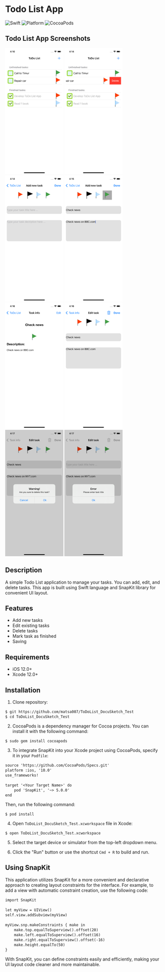 # Todo List App

![Swift](https://img.shields.io/badge/Swift-5.0-orange.svg)
![Platform](https://img.shields.io/badge/platform-iOS-lightgrey.svg)
![CocoaPods](https://img.shields.io/cocoapods/v/SnapKit.svg)

## Todo List App Screenshots

<img src="https://github.com/matsa007/ToDoList_DocuSketch_Test/blob/main/readme_screenshots/1.png" width="187.5" height="406" alt="Image"> <img src="https://github.com/matsa007/ToDoList_DocuSketch_Test/blob/main/readme_screenshots/2.png" width="187.5" height="406" alt="Image"> <img src="https://github.com/matsa007/ToDoList_DocuSketch_Test/blob/main/readme_screenshots/3.png" width="187.5" height="406" alt="Image"> <img src="https://github.com/matsa007/ToDoList_DocuSketch_Test/blob/main/readme_screenshots/4.png" width="187.5" height="406" alt="Image"> <img src="https://github.com/matsa007/ToDoList_DocuSketch_Test/blob/main/readme_screenshots/5.png" width="187.5" height="406" alt="Image"> <img src="https://github.com/matsa007/ToDoList_DocuSketch_Test/blob/main/readme_screenshots/6.png" width="187.5" height="406" alt="Image"> <img src="https://github.com/matsa007/ToDoList_DocuSketch_Test/blob/main/readme_screenshots/7.png" width="187.5" height="406" alt="Image"> <img src="https://github.com/matsa007/ToDoList_DocuSketch_Test/blob/main/readme_screenshots/8.png" width="187.5" height="406" alt="Image">


## Description

A simple Todo List application to manage your tasks. You can add, edit, and delete tasks. This app is built using Swift language and SnapKit library for convenient UI layout.

## Features

- Add new tasks
- Edit existing tasks
- Delete tasks
- Mark task as finished
- Saving

## Requirements

- iOS 12.0+
- Xcode 12.0+


## Installation

1. Clone repository:
```
$ git https://github.com/matsa007/ToDoList_DocuSketch_Test
$ cd ToDoList_DocuSketch_Test
```
2. CocoaPods is a dependency manager for Cocoa projects. You can install it with the following command:
```
$ sudo gem install cocoapods

```
3. To integrate SnapKit into your Xcode project using CocoaPods, specify it in your `Podfile`:
```
source 'https://github.com/CocoaPods/Specs.git'
platform :ios, '10.0'
use_frameworks!

target '<Your Target Name>' do
    pod 'SnapKit', '~> 5.0.0'
end
```
Then, run the following command:
```
$ pod install
```
4. Open `ToDoList_DocuSketch_Test.xcworkspace` file in Xcode:
```
$ open ToDoList_DocuSketch_Test.xcworkspace
```
5. Select the target device or simulator from the top-left dropdown menu.

6. Click the "Run" button or use the shortcut `Cmd + R` to build and run.

## Using SnapKit

This application utilizes SnapKit for a more convenient and declarative approach to creating layout constraints for the interface. For example, to add a view with automatic constraint creation, use the following code:
```
import SnapKit

let myView = UIView()
self.view.addSubview(myView)

myView.snp.makeConstraints { make in
    make.top.equalToSuperview().offset(20)
    make.left.equalToSuperview().offset(16)
    make.right.equalToSuperview().offset(-16)
    make.height.equalTo(50)
}
```
With SnapKit, you can define constraints easily and efficiently, making your UI layout code cleaner and more maintainable.
